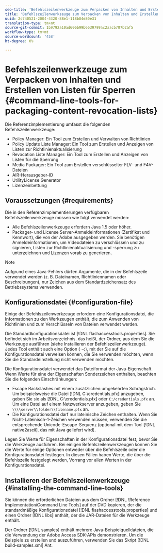 ```yaml
---
seo-title: 'Befehlszeilenwerkzeuge zum Verpacken von Inhalten und Erstellen von Listen für Sperrungen '
title: 'Befehlszeilenwerkzeuge zum Verpacken von Inhalten und Erstellen von Listen für Sperrungen '
uuid: 2c740521-2004-4320-88e1-118b84e80e31
translation-type: tm+mt
source-git-commit: 1b9792a10ad606b99b6639799ac2aacb707b2af5
workflow-type: tm+mt
source-wordcount: '458'
ht-degree: 0%

---
```



# Befehlszeilenwerkzeuge zum Verpacken von Inhalten und Erstellen von Listen für Sperren {#command-line-tools-for-packaging-content-revocation-lists}

Die Referenzimplementierung umfasst die folgenden Befehlszeilenwerkzeuge:

* Policy Manager: Ein Tool zum Erstellen und Verwalten von Richtlinien
* Policy Update Liste Manager: Ein Tool zum Erstellen und Anzeigen von Listen zur Richtlinienaktualisierung
* Revocation Liste Manager: Ein Tool zum Erstellen und Anzeigen von Listen für die Sperrung
* Media Packager: Ein Tool zum Erstellen verschlüsselter FLV- und F4V-Dateien
* AIR-Herausgeber-ID
* UtilityLicense Generator
* Lizenzeinbettung

## Voraussetzungen {#requirements}

Die in den Referenzimplementierungen verfügbaren Befehlszeilenwerkzeuge müssen wie folgt verwendet werden:

* Alle Befehlszeilenwerkzeuge erfordern Java 1.5 oder höher.
* Packager- und License Server-Anmeldeinformationen (Zertifikat und Kennwort), die von der Adobe ausgegeben werden. Sie benötigen Anmeldeinformationen, um Videodateien zu verschlüsseln und zu signieren, Listen zur Richtlinienaktualisierung und -sperrung zu unterzeichnen und Lizenzen vorab zu generieren.

>[!NOTE]
>
>Aufgrund eines Java-Fehlers dürfen Argumente, die in der Befehlszeile verwendet werden (z. B. Dateinamen, Richtliniennamen oder Beschreibungen), nur Zeichen aus dem Standardzeichensatz des Betriebssystems verwenden.

## Konfigurationsdatei {#configuration-file}

Einige der Befehlszeilenwerkzeuge erfordern eine Konfigurationsdatei, die Informationen zu den Werkzeugen enthält, die zum Anwenden von Richtlinien und zum Verschlüsseln von Dateien verwendet werden.

Die Standardkonfigurationsdatei ist [!DNL flashaccesstools.properties]. Sie befindet sich im Arbeitsverzeichnis. das heißt, der Ordner, aus dem Sie die Werkzeuge ausführen (siehe Installieren der Befehlszeilenwerkzeuge). Jedes Tool enthält auch eine Option ( `-c`), mit der Sie auf die Konfigurationsdatei verweisen können, die Sie verwenden möchten, wenn Sie die Standardeinstellung nicht verwenden möchten.

Die Konfigurationsdatei verwendet das Dateiformat der Java-Eigenschaft. Wenn Werte für eine der Eigenschaften Sonderzeichen enthalten, beachten Sie die folgenden Einschränkungen:

* Escape Backslashes mit einem zusätzlichen umgekehrten Schrägstrich. Um beispielsweise die Datei [!DNL C:\credentials.pfx] anzugeben, geben Sie sie als [!DNL C:\\credentials.pfx] oder `C:/credentials.pfx` an. Um eine Datei auf einem Netzwerkserver anzugeben, geben Sie `\\\\server\\folder\\filename.pfx` an.
* Die Konfigurationsdatei darf nur lateinische Zeichen enthalten. Wenn Sie Nicht-Lateinisch-1-Zeichen verwenden müssen, verwenden Sie die entsprechende Unicode-Escape-Sequenz (optional mit dem Tool [!DNL native2ascii], das mit Java geliefert wird).

Legen Sie Werte für Eigenschaften in der Konfigurationsdatei fest, bevor Sie die Werkzeuge ausführen. Bei einigen Befehlszeilenwerkzeugen können Sie die Werte für einige Optionen entweder über die Befehlszeile oder die Konfigurationsdatei festlegen. In diesen Fällen haben Werte, die über die Befehlszeile festgelegt werden, Vorrang vor allen Werten in der Konfigurationsdatei.

## Installieren der Befehlszeilenwerkzeuge {#installing-the-command-line-tools}

Sie können die erforderlichen Dateien aus dem Ordner [!DNL \Reference Implementation\Command Line Tools] auf der DVD kopieren, der die standardmäßige Konfigurationsdatei [!DNL flashaccesstools.properties] und einen Ordner [!DNL libs] enthält, der die JAR-Dateien für die Werkzeuge enthält.

Der Ordner [!DNL samples] enthält mehrere Java-Beispielquelldateien, die die Verwendung der Adobe Access SDK-APIs demonstrieren. Um die Beispiele zu erstellen und auszuführen, verwenden Sie das Skript [!DNL build-samples.xml] Ant.